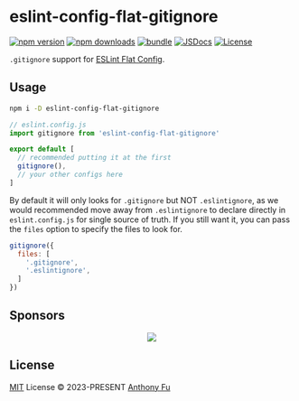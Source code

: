 # eslint-config-flat-gitignore

[![npm version][npm-version-src]][npm-version-href]
[![npm downloads][npm-downloads-src]][npm-downloads-href]
[![bundle][bundle-src]][bundle-href]
[![JSDocs][jsdocs-src]][jsdocs-href]
[![License][license-src]][license-href]

`.gitignore` support for [ESLint Flat Config](https://eslint.org/docs/latest/use/configure/configuration-files-new).

## Usage

```bash
npm i -D eslint-config-flat-gitignore
```

```js
// eslint.config.js
import gitignore from 'eslint-config-flat-gitignore'

export default [
  // recommended putting it at the first
  gitignore(),
  // your other configs here
]
```

By default it will only looks for `.gitignore` but NOT `.eslintignore`, as we would recommended move away from `.eslintignore` to declare directly in `eslint.config.js` for single source of truth. If you still want it, you can pass the `files` option to specify the files to look for.

```js
gitignore({
  files: [
    '.gitignore',
    '.eslintignore',
  ]
})
```

## Sponsors

<p align="center">
  <a href="https://cdn.jsdelivr.net/gh/antfu/static/sponsors.svg">
    <img src='https://cdn.jsdelivr.net/gh/antfu/static/sponsors.svg'/>
  </a>
</p>

## License

[MIT](./LICENSE) License © 2023-PRESENT [Anthony Fu](https://github.com/antfu)


<!-- Badges -->

[npm-version-src]: https://img.shields.io/npm/v/eslint-config-flat-gitignore?style=flat&colorA=080f12&colorB=1fa669
[npm-version-href]: https://npmjs.com/package/eslint-config-flat-gitignore
[npm-downloads-src]: https://img.shields.io/npm/dm/eslint-config-flat-gitignore?style=flat&colorA=080f12&colorB=1fa669
[npm-downloads-href]: https://npmjs.com/package/eslint-config-flat-gitignore
[bundle-src]: https://img.shields.io/bundlephobia/minzip/eslint-config-flat-gitignore?style=flat&colorA=080f12&colorB=1fa669&label=minzip
[bundle-href]: https://bundlephobia.com/result?p=eslint-config-flat-gitignore
[license-src]: https://img.shields.io/github/license/antfu/eslint-config-flat-gitignore.svg?style=flat&colorA=080f12&colorB=1fa669
[license-href]: https://github.com/antfu/eslint-config-flat-gitignore/blob/main/LICENSE
[jsdocs-src]: https://img.shields.io/badge/jsdocs-reference-080f12?style=flat&colorA=080f12&colorB=1fa669
[jsdocs-href]: https://www.jsdocs.io/package/eslint-config-flat-gitignore
